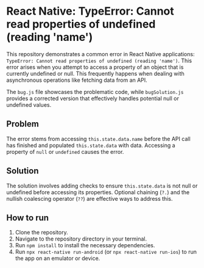 # React Native: TypeError: Cannot read properties of undefined (reading 'name')

This repository demonstrates a common error in React Native applications: `TypeError: Cannot read properties of undefined (reading 'name')`. This error arises when you attempt to access a property of an object that is currently undefined or null.  This frequently happens when dealing with asynchronous operations like fetching data from an API.

The `bug.js` file showcases the problematic code, while `bugSolution.js` provides a corrected version that effectively handles potential null or undefined values.

## Problem

The error stems from accessing `this.state.data.name` before the API call has finished and populated `this.state.data` with data.  Accessing a property of `null` or `undefined` causes the error.

## Solution

The solution involves adding checks to ensure `this.state.data` is not null or undefined before accessing its properties.  Optional chaining (`?.`) and the nullish coalescing operator (`??`) are effective ways to address this.

## How to run

1. Clone the repository.
2. Navigate to the repository directory in your terminal.
3. Run `npm install` to install the necessary dependencies.
4. Run `npx react-native run-android` (or `npx react-native run-ios`) to run the app on an emulator or device.